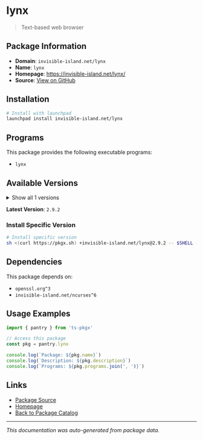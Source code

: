 # lynx

> Text-based web browser

## Package Information

- **Domain**: `invisible-island.net/lynx`
- **Name**: `lynx`
- **Homepage**: https://invisible-island.net/lynx/
- **Source**: [View on GitHub](https://github.com/pkgxdev/pantry/tree/main/projects/invisible-island.net/lynx/package.yml)

## Installation

```bash
# Install with launchpad
launchpad install invisible-island.net/lynx
```

## Programs

This package provides the following executable programs:

- `lynx`

## Available Versions

<details>
<summary>Show all 1 versions</summary>

- `2.9.2`

</details>

**Latest Version**: `2.9.2`

### Install Specific Version

```bash
# Install specific version
sh <(curl https://pkgx.sh) +invisible-island.net/lynx@2.9.2 -- $SHELL -i
```

## Dependencies

This package depends on:

- `openssl.org^3`
- `invisible-island.net/ncurses^6`

## Usage Examples

```typescript
import { pantry } from 'ts-pkgx'

// Access this package
const pkg = pantry.lynx

console.log(`Package: ${pkg.name}`)
console.log(`Description: ${pkg.description}`)
console.log(`Programs: ${pkg.programs.join(', ')}`)
```

## Links

- [Package Source](https://github.com/pkgxdev/pantry/tree/main/projects/invisible-island.net/lynx/package.yml)
- [Homepage](https://invisible-island.net/lynx/)
- [Back to Package Catalog](../../../package-catalog.md)

---

*This documentation was auto-generated from package data.*
